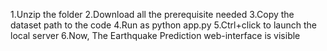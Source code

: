 1.Unzip the folder
2.Download all the prerequisite needed
3.Copy the dataset path to the code
4.Run as python app.py
5.Ctrl+click to launch the local server
6.Now, The Earthquake Prediction web-interface is visible

